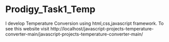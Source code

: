 # Prodigy_Task1_Temp
I develop Temperature Conversion using html,css,javascript framework. To see this website  visit http://localhost/javascript-projects-temperature-converter-main/javascript-projects-temperature-converter-main/ 
